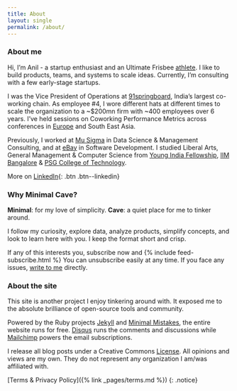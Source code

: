 ```yaml
---
title: About
layout: single
permalink: /about/
---
```

### About me
Hi, I’m Anil - a startup enthusiast and an Ultimate Frisbee [athlete](https://indiaultimate.org/2015-aouc-team-india). I like to build products, teams, and systems to scale ideas. Currently, I’m consulting with a few early-stage startups.

I was the Vice President of Operations at [91springboard](https://www.91springboard.com/), India’s largest co-working chain. As employee #4, I wore different hats at different times to scale the organization to a ~$200mn firm with ~400 employees over 6 years. I’ve held sessions on Coworking Performance Metrics across conferences in [Europe](https://socialworkplaces.com/coworking-measure-metrics-business/) and South East Asia. 

Previously, I worked at [Mu Sigma](https://www.mu-sigma.com/) in Data Science & Management Consulting, and at [eBay](https://www.ebay.com/) in Software Development. I studied Liberal Arts, General Management & Computer Science from [Young India Fellowship](https://ashoka.edu.in/yif), [IIM Bangalore](https://www.iimb.ac.in/home) & [PSG College of Technology](https://www.psgtech.edu/).

More on [LinkedIn](https://www.linkedin.com/in/anilgeorge04/){: .btn .btn--linkedin}

### Why Minimal Cave?
**Minimal**: for my love of simplicity.
**Cave**: a quiet place for me to tinker around.

I follow my curiosity, explore data, analyze products, simplify concepts, and look to learn here with you. I keep the format short and crisp.

If any of this interests you, subscribe now and
{% include feed-subscribe.html %}
You can unsubscribe easily at any time. If you face any issues, [write to me](mailto:contact@minimalcave.com) directly.

### About the site
This site is another project I enjoy tinkering around with. It exposed me to the absolute brilliance of open-source tools and community.

Powered by the Ruby projects [Jekyll](jekyllrb.com/) and [Minimal Mistakes](https://mademistakes.com/minimal-mistakes/), the entire website runs for free. [Disqus](https://disqus.com/) runs the comments and discussions while [Mailchimp](http://eepurl.com/hwsf0n) powers the email subscriptions.

I release all blog posts under a Creative Commons [License](https://creativecommons.org/licenses/by-sa/4.0/). All opinions and views are my own. They do not represent any organization I am/was affiliated with.

[Terms & Privacy Policy]({% link _pages/terms.md %})
{: .notice}
